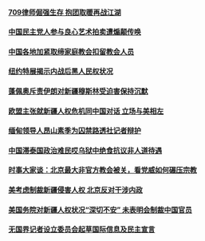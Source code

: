 #### [709律师倔强生存 抱团取暖再战江湖](../pages/z_yyqerqvo/4576410.md) 

#### [中国民主党人参与良心艺术拍卖遭煽颠传唤](../pages/z_yyqerqvo/4574583.md) 

#### [中国各地加紧取缔家庭教会扣留教会人员](../pages/z_yyqerqvo/4573634.md) 

#### [纽约特展揭示内战后黑人民权状况](../pages/z_yyqerqvo/4572812.md) 

#### [蓬佩奥斥责伊朗对新疆穆斯林受迫害保持沉默     ](../pages/z_yyqerqvo/4571531.md) 

#### [欧盟主张就新疆人权危机同中国对话 立场与美相左](../pages/z_yyqerqvo/4571517.md) 

#### [缅甸领导人昂山素季为囚禁路透社记者辩护](../pages/z_yyqerqvo/4571322.md) 

#### [中国滞泰国政治难民哎乌狱中绝食抗议非人道待遇 ](../pages/z_yyqerqvo/4568582.md) 

#### [时事大家谈：北京最大非官方教会被关，看党威如何碾压宗教](../pages/z_yyqerqvo/4568586.md) 

#### [美考虑制裁新疆侵害人权 北京反对干涉内政 ](../pages/z_yyqerqvo/4568179.md) 

#### [美国务院对新疆人权状况“深切不安” 未表明会制裁中国官员](../pages/z_yyqerqvo/4568118.md) 

#### [无国界记者设立委员会起草国际信息及民主宣言](../pages/z_yyqerqvo/4566942.md) 

